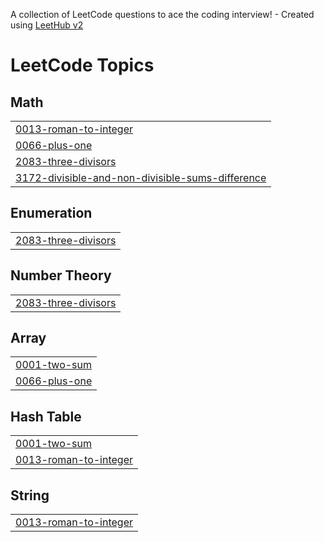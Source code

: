 A collection of LeetCode questions to ace the coding interview! - Created using [LeetHub v2](https://github.com/arunbhardwaj/LeetHub-2.0)
<!---LeetCode Topics Start-->
# LeetCode Topics
## Math
|  |
| ------- |
| [0013-roman-to-integer](https://github.com/jomyseb811/Leetcode/tree/master/0013-roman-to-integer) |
| [0066-plus-one](https://github.com/jomyseb811/Leetcode/tree/master/0066-plus-one) |
| [2083-three-divisors](https://github.com/jomyseb811/Leetcode/tree/master/2083-three-divisors) |
| [3172-divisible-and-non-divisible-sums-difference](https://github.com/jomyseb811/Leetcode/tree/master/3172-divisible-and-non-divisible-sums-difference) |
## Enumeration
|  |
| ------- |
| [2083-three-divisors](https://github.com/jomyseb811/Leetcode/tree/master/2083-three-divisors) |
## Number Theory
|  |
| ------- |
| [2083-three-divisors](https://github.com/jomyseb811/Leetcode/tree/master/2083-three-divisors) |
## Array
|  |
| ------- |
| [0001-two-sum](https://github.com/jomyseb811/Leetcode/tree/master/0001-two-sum) |
| [0066-plus-one](https://github.com/jomyseb811/Leetcode/tree/master/0066-plus-one) |
## Hash Table
|  |
| ------- |
| [0001-two-sum](https://github.com/jomyseb811/Leetcode/tree/master/0001-two-sum) |
| [0013-roman-to-integer](https://github.com/jomyseb811/Leetcode/tree/master/0013-roman-to-integer) |
## String
|  |
| ------- |
| [0013-roman-to-integer](https://github.com/jomyseb811/Leetcode/tree/master/0013-roman-to-integer) |
<!---LeetCode Topics End-->